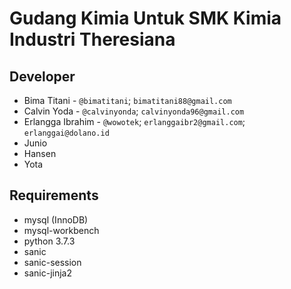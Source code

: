 # Gudang Kimia Untuk SMK Kimia Industri Theresiana

## Developer

- Bima Titani - `@bimatitani`; `bimatitani88@gmail.com`
- Calvin Yoda - `@calvinyonda`; `calvinyonda96@gmail.com`
- Erlangga Ibrahim - `@wowotek`; `erlanggaibr2@gmail.com`; `erlanggai@dolano.id`
- Junio
- Hansen
- Yota

## Requirements

- mysql (InnoDB)
- mysql-workbench
- python 3.7.3
- sanic
- sanic-session
- sanic-jinja2
